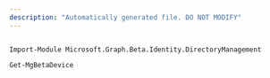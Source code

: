 ```yaml
---
description: "Automatically generated file. DO NOT MODIFY"
---
```


```powershellv2

Import-Module Microsoft.Graph.Beta.Identity.DirectoryManagement

Get-MgBetaDevice

```